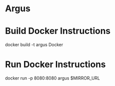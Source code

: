 # Argus

# Build Docker Instructions

docker build -t argus Docker

# Run Docker Instructions

docker run -p 8080:8080 argus $MIRROR_URL
